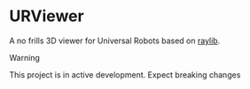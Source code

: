 # URViewer
A no frills 3D viewer for Universal Robots based on [raylib](https://github.com/raysan5/raylib).

> [!WARNING]  
> This project is in active development. Expect breaking changes
